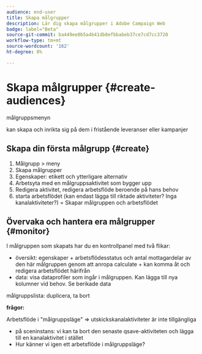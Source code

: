 ```yaml
---
audience: end-user
title: Skapa målgrupper
description: Lär dig skapa målgrupper i Adobe Campaign Web
badge: label="Beta"
source-git-commit: ba449ee0b5a4b41db8efbbabeb37ce7cd7cc3720
workflow-type: tm+mt
source-wordcount: '162'
ht-degree: 0%

---
```



# Skapa målgrupper {#create-audiences}

målgruppsmenyn

kan skapa och inrikta sig på dem i fristående leveranser eller kampanjer

## Skapa din första målgrupp {#create}

1. Målgrupp > meny
1. Skapa målgrupper
1. Egenskaper: etikett och ytterligare alternativ
1. Arbetsyta med en målgruppsaktivitet som bygger upp
1. Redigera aktivitet, redigera arbetsflöde beroende på hans behov
1. starta arbetsflödet (kan endast lägga till riktade aktiviteter? Inga kanalaktiviteter?) = Skapar målgruppen och arbetsflödet

## Övervaka och hantera era målgrupper {#monitor}

I målgruppen som skapats har du en kontrollpanel med två flikar:
* översikt: egenskaper + arbetsflödesstatus och antal mottagardelar av den här målgruppen genom att anropa calculate + kan komma åt och redigera arbetsflödet härifrån
* data: visa dataprofiler som ingår i målgruppen. Kan lägga till nya kolumner vid behov. Se berikade data

målgruppslista: duplicera, ta bort

**frågor:**

Arbetsflöde i &quot;målgruppsläge&quot; => utskickskanalaktiviteter är inte tillgängliga

* på sceninstans: vi kan ta bort den senaste qsave-aktiviteten och lägga till en kanalaktivitet i stället
* Hur känner vi igen ett arbetsflöde i målgruppsläge?
